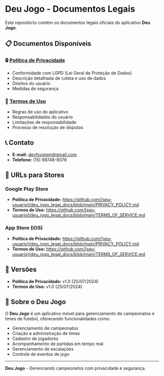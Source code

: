 # Deu Jogo - Documentos Legais

Este repositório contém os documentos legais oficiais do aplicativo **Deu Jogo**.

## 📋 Documentos Disponíveis

### 🔒 [Política de Privacidade](PRIVACY_POLICY.md)
- Conformidade com LGPD (Lei Geral de Proteção de Dados)
- Descrição detalhada de coleta e uso de dados
- Direitos do usuário
- Medidas de segurança

### 📜 [Termos de Uso](TERMS_OF_SERVICE.md)
- Regras de uso do aplicativo
- Responsabilidades do usuário
- Limitações de responsabilidade
- Processo de resolução de disputas

## 📞 Contato

- **E-mail:** devfsystem@gmail.com
- **Telefone:** (15) 99748-8076

## 🔗 URLs para Stores

### Google Play Store
- **Política de Privacidade:** https://github.com/[seu-usuario]/deu_jogo_legal_docs/blob/main/PRIVACY_POLICY.md
- **Termos de Uso:** https://github.com/[seu-usuario]/deu_jogo_legal_docs/blob/main/TERMS_OF_SERVICE.md

### App Store (iOS)
- **Política de Privacidade:** https://github.com/[seu-usuario]/deu_jogo_legal_docs/blob/main/PRIVACY_POLICY.md
- **Termos de Uso:** https://github.com/[seu-usuario]/deu_jogo_legal_docs/blob/main/TERMS_OF_SERVICE.md

## 📅 Versões

- **Política de Privacidade:** v1.0 (25/07/2024)
- **Termos de Uso:** v1.0 (25/07/2024)

## 🚀 Sobre o Deu Jogo

O **Deu Jogo** é um aplicativo móvel para gerenciamento de campeonatos e times de futebol, oferecendo funcionalidades como:

- Gerenciamento de campeonatos
- Criação e administração de times
- Cadastro de jogadores
- Acompanhamento de partidas em tempo real
- Gerenciamento de escalações
- Controle de eventos de jogo

---

**Deu Jogo** - Gerenciando campeonatos com privacidade e segurança.
